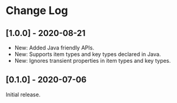 # Change Log

## [1.0.0] - 2020-08-21

* New: Added Java friendly APIs.
* New: Supports item types and key types declared in Java.
* New: Ignores transient properties in item types and key types.

## [0.1.0] - 2020-07-06

Initial release.
